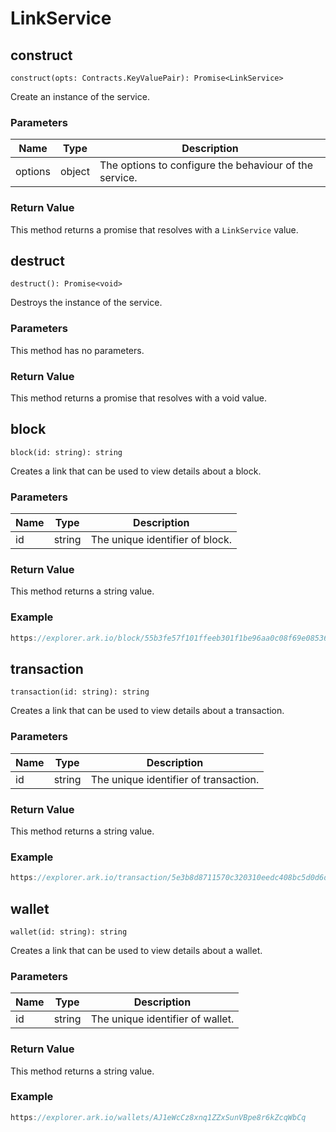 # LinkService

## construct

`construct(opts: Contracts.KeyValuePair): Promise<LinkService>`

Create an instance of the service.

### Parameters

| Name    | Type   | Description                                            |
| ------- | ------ | ------------------------------------------------------ |
| options | object | The options to configure the behaviour of the service. |

### Return Value

This method returns a promise that resolves with a `LinkService` value.

## destruct

`destruct(): Promise<void>`

Destroys the instance of the service.

### Parameters

This method has no parameters.

### Return Value

This method returns a promise that resolves with a void value.

## block

`block(id: string): string`

Creates a link that can be used to view details about a block.

### Parameters

| Name | Type   | Description                     |
| ---- | ------ | ------------------------------- |
| id   | string | The unique identifier of block. |

### Return Value

This method returns a string value.

### Example

```ts
https://explorer.ark.io/block/55b3fe57f101ffeeb301f1be96aa0c08f69e08536e786802a26c008f7d42f6e9
```

## transaction

`transaction(id: string): string`

Creates a link that can be used to view details about a transaction.

### Parameters

| Name | Type   | Description                           |
| ---- | ------ | ------------------------------------- |
| id   | string | The unique identifier of transaction. |

### Return Value

This method returns a string value.

### Example

```ts
https://explorer.ark.io/transaction/5e3b8d8711570c320310eedc408bc5d0d6d7b49b3de5337cc256e40ee0eef037
```

## wallet

`wallet(id: string): string`

Creates a link that can be used to view details about a wallet.

### Parameters

| Name | Type   | Description                      |
| ---- | ------ | -------------------------------- |
| id   | string | The unique identifier of wallet. |

### Return Value

This method returns a string value.

### Example

```ts
https://explorer.ark.io/wallets/AJ1eWcCz8xnq1ZZxSunVBpe8r6kZcqWbCq
```
